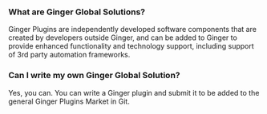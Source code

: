 ﻿### What are Ginger Global Solutions?
Ginger Plugins are independently developed software components that are created by developers outside Ginger, and can be added to Ginger to provide enhanced functionality and technology support, including support of 3rd party automation frameworks.

### Can I write my own Ginger Global Solution?
Yes, you can. You can write a Ginger plugin and submit it to be added to the general Ginger Plugins Market in Git.
